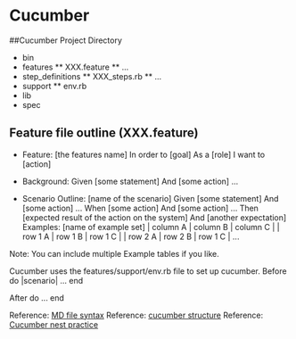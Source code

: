 Cucumber
========

##Cucumber Project Directory

* bin
* features
	** XXX.feature
	** ...
* step_definitions
    ** XXX_steps.rb
    ** ...
* support
    ** env.rb
* lib
* spec

## Feature file outline (XXX.feature)

* Feature: [the features name]
	In order to [goal]
	As a [role]
	I want to [action]

* Background: 
	Given [some statement]
	And [some action]
	...

* Scenario Outline: [name of the scenario]
	Given [some statement]
	And [some action]
	...
	When [some action]
	And [some action]
	...
	Then [expected result of the action on the system]
	And [another expectation]
	Examples: [name of example set]
	| column A | column B | column C |
	| row 1 A  | row 1 B  | row 1 C  |
	| row 2 A  | row 2 B  | row 1 C  |
	...
	
	
Note: You can include multiple Example tables if you like.

Cucumber uses the features/support/env.rb file to set up cucumber.
Before do  |scenario|
...
end

After do
...
end

Reference: [MD file syntax](https://github.com/fletcher/MultiMarkdown/blob/master/Documentation/Markdown%20Syntax.md)
Reference: [cucumber structure](http://www.nigelthorne.com/2009/04/cucumber-syntax.html)
Reference: [Cucumber nest practice](http://qastrategies.blogspot.com/2012/06/cucumber-best-practises.html)